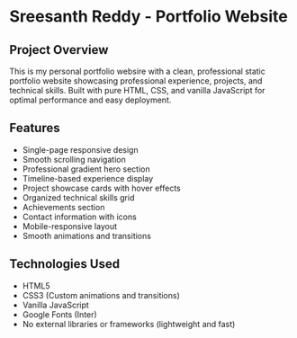 # Sreesanth Reddy - Portfolio Website

## Project Overview
This is my personal portfolio websire with a clean, professional static portfolio website showcasing professional experience, projects, and technical skills. Built with pure HTML, CSS, and vanilla JavaScript for optimal performance and easy deployment.


## Features
- Single-page responsive design
- Smooth scrolling navigation
- Professional gradient hero section
- Timeline-based experience display
- Project showcase cards with hover effects
- Organized technical skills grid
- Achievements section
- Contact information with icons
- Mobile-responsive layout
- Smooth animations and transitions


## Technologies Used
- HTML5
- CSS3 (Custom animations and transitions)
- Vanilla JavaScript
- Google Fonts (Inter)
- No external libraries or frameworks (lightweight and fast)
